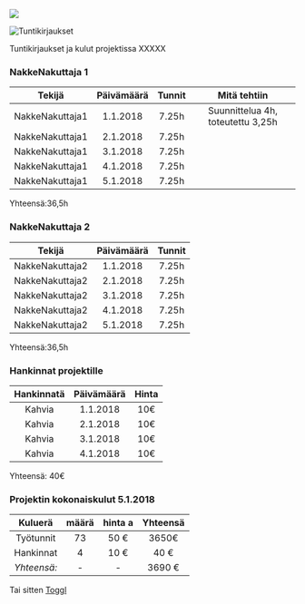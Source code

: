 
![](https://openclipart.org/image/300px/svg_to_png/253205/project_manager.png&disposition=attachment)


![Tuntikirjaukset](https://www.youtube.com/watch?v=0R51buqmljc&list=PLOyRnRI1_Cl47Q6tiFByWSVBialcz_bxp&index=5)

Tuntikirjaukset ja kulut projektissa XXXXX

### NakkeNakuttaja 1

| Tekijä | Päivämäärä | Tunnit | Mitä tehtiin |
|:-:|:-:|:-:|:-:|
| NakkeNakuttaja1 | 1.1.2018 | 7.25h | Suunnittelua 4h, toteutettu 3,25h |
| NakkeNakuttaja1| 2.1.2018 | 7.25h |
| NakkeNakuttaja1 | 3.1.2018 | 7.25h |
| NakkeNakuttaja1 | 4.1.2018 | 7.25h |
| NakkeNakuttaja1 | 5.1.2018 | 7.25h |

Yhteensä:36,5h

### NakkeNakuttaja 2


| Tekijä | Päivämäärä | Tunnit |
|:-:|:-:|:-:|
| NakkeNakuttaja2 | 1.1.2018 | 7.25h |
| NakkeNakuttaja2 | 2.1.2018 | 7.25h |
| NakkeNakuttaja2 | 3.1.2018 | 7.25h |
| NakkeNakuttaja2 | 4.1.2018 | 7.25h |
| NakkeNakuttaja2 | 5.1.2018 | 7.25h |

Yhteensä:36,5h

### Hankinnat projektille

| Hankinnatä | Päivämäärä | Hinta |
|:-:|:-:|:-:|
| Kahvia  | 1.1.2018 | 10€ |
| Kahvia  | 2.1.2018 | 10€ |
| Kahvia  | 3.1.2018 | 10€ |
| Kahvia  | 4.1.2018 | 10€ |

Yhteensä: 40€  


### Projektin kokonaiskulut 5.1.2018

| Kuluerä | määrä |  hinta a | Yhteensä |
|:-:|:-:|:-:|:-:|
| Työtunnit | 73 | 50 € | 3650€ |   
| Hankinnat | 4 | 10 € | 40 € |
| *Yhteensä:* |- | - | 3690 € |


Tai sitten [Toggl](https://www.toggl.com)
